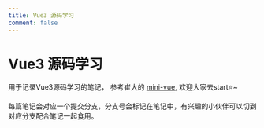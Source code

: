 ```yaml
---
title: Vue3 源码学习
comment: false
---
```


<!--
 * @Author: luhaifeng666 youzui@hotmail.com
 * @Date: 2021-12-29 23:37:56
 * @LastEditors: luhaifeng666
 * @LastEditTime: 2022-07-05 15:52:18
 * @Description: 
-->

# Vue3 源码学习

用于记录Vue3源码学习的笔记， 参考崔大的 [mini-vue](https://github.com/cuixiaorui/mini-vue), 欢迎大家去start⭐️~

每篇笔记会对应一个提交分支，分支号会标记在笔记中，有兴趣的小伙伴可以切到对应分支配合笔记一起食用。
